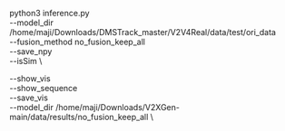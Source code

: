 python3 inference.py \
--model_dir /home/maji/Downloads/DMSTrack_master/V2V4Real/data/test/ori_data \
--fusion_method no_fusion_keep_all \
--save_npy \
--isSim \


--show_vis \
--show_sequence \
--save_vis \
--model_dir /home/maji/Downloads/V2XGen-main/data/results/no_fusion_keep_all \